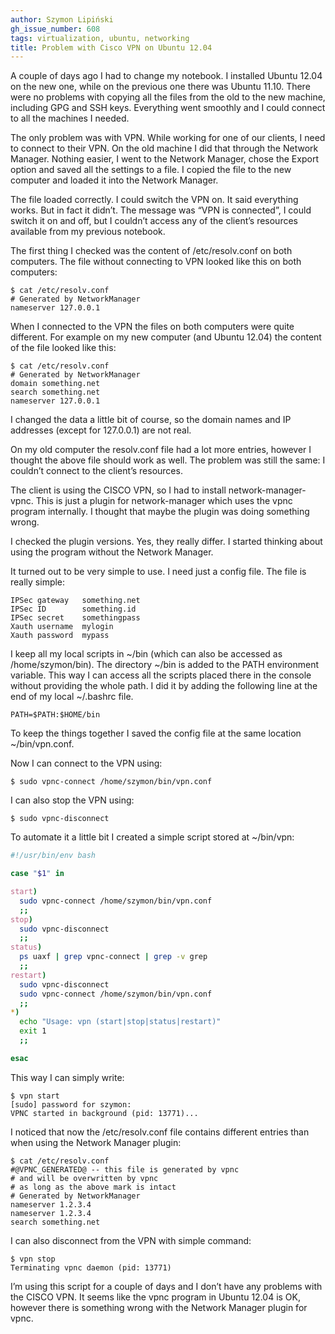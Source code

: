 ```yaml
---
author: Szymon Lipiński
gh_issue_number: 608
tags: virtualization, ubuntu, networking
title: Problem with Cisco VPN on Ubuntu 12.04
---
```


A couple of days ago I had to change my notebook. I installed Ubuntu 12.04 on the new one, while on the previous one there was Ubuntu 11.10. There were no problems with copying all the files from the old to the new machine, including GPG and SSH keys. Everything went smoothly and I could connect to all the machines I needed.

The only problem was with VPN. While working for one of our clients, I need to connect to their VPN. On the old machine I did that through the Network Manager. Nothing easier, I went to the Network Manager, chose the Export option and saved all the settings to a file. I copied the file to the new computer and loaded it into the Network Manager.

The file loaded correctly. I could switch the VPN on. It said everything works. But in fact it didn’t. The message was “VPN is connected”, I could switch it on and off, but I couldn’t access any of the client’s resources available from my previous notebook.

The first thing I checked was the content of /etc/resolv.conf on both computers. The file without connecting to VPN looked like this on both computers:



```nohighlight
$ cat /etc/resolv.conf
# Generated by NetworkManager
nameserver 127.0.0.1
```

When I connected to the VPN the files on both computers were quite different. For example on my new computer (and Ubuntu 12.04) the content of the file looked like this:

```nohighlight
$ cat /etc/resolv.conf
# Generated by NetworkManager
domain something.net
search something.net
nameserver 127.0.0.1
```

I changed the data a little bit of course, so the domain names and IP addresses (except for 127.0.0.1) are not real.

On my old computer the resolv.conf file had a lot more entries, however I thought the above file should work as well. The problem was still the same: I couldn’t connect to the client’s resources.

The client is using the CISCO VPN, so I had to install network-manager-vpnc. This is just a plugin for network-manager which uses the vpnc program internally. I thought that maybe the plugin was doing something wrong.

I checked the plugin versions. Yes, they really differ. I started thinking about using the program without the Network Manager.

It turned out to be very simple to use. I need just a config file. The file is really simple:

```nohighlight
IPSec gateway   something.net
IPSec ID        something.id
IPSec secret    somethingpass
Xauth username  mylogin
Xauth password  mypass
```

I keep all my local scripts in ~/bin (which can also be accessed as /home/szymon/bin). The directory ~/bin is added to the PATH environment variable. This way I can access all the scripts placed there in the console without providing the whole path. I did it by adding the following line at the end of my local ~/.bashrc file.

```nohighlight
PATH=$PATH:$HOME/bin
```

To keep the things together I saved the config file at the same location ~/bin/vpn.conf.

Now I can connect to the VPN using:

```nohighlight
$ sudo vpnc-connect /home/szymon/bin/vpn.conf
```

I can also stop the VPN using:

```nohighlight
$ sudo vpnc-disconnect
```

To automate it a little bit I created a simple script stored at ~/bin/vpn:

```bash
#!/usr/bin/env bash

case "$1" in

start)
  sudo vpnc-connect /home/szymon/bin/vpn.conf
  ;;
stop)
  sudo vpnc-disconnect
  ;;
status)
  ps uaxf | grep vpnc-connect | grep -v grep
  ;;
restart)
  sudo vpnc-disconnect
  sudo vpnc-connect /home/szymon/bin/vpn.conf
  ;;
*)
  echo "Usage: vpn (start|stop|status|restart)"
  exit 1
  ;;

esac

```

This way I can simply write:

```nohighlight
$ vpn start
[sudo] password for szymon:
VPNC started in background (pid: 13771)...
```

I noticed that now the /etc/resolv.conf file contains different entries than when using the Network Manager plugin:

```nohighlight
$ cat /etc/resolv.conf
#@VPNC_GENERATED@ -- this file is generated by vpnc
# and will be overwritten by vpnc
# as long as the above mark is intact
# Generated by NetworkManager
nameserver 1.2.3.4
nameserver 1.2.3.4
search something.net
```

I can also disconnect from the VPN with simple command:

```nohighlight
$ vpn stop
Terminating vpnc daemon (pid: 13771)
```

I’m using this script for a couple of days and I don’t have any problems with the CISCO VPN. It seems like the vpnc program in Ubuntu 12.04 is OK, however there is something wrong with the Network Manager plugin for vpnc.
